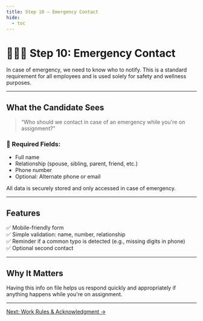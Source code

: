 ```yaml
---
title: Step 10 – Emergency Contact
hide:
  - toc
---
```


# 🧑‍🤝‍🧑 Step 10: Emergency Contact

In case of emergency, we need to know who to notify. This is a standard requirement for all employees and is used solely for safety and wellness purposes.

---

## What the Candidate Sees

> “Who should we contact in case of an emergency while you're on assignment?”

### 🔐 Required Fields:
- Full name
- Relationship (spouse, sibling, parent, friend, etc.)
- Phone number
- Optional: Alternate phone or email

All data is securely stored and only accessed in case of emergency.

---

## Features

✅ Mobile-friendly form  
✅ Simple validation: name, number, relationship  
✅ Reminder if a common typo is detected (e.g., missing digits in phone)  
✅ Optional second contact

---

## Why It Matters

Having this info on file helps us respond quickly and appropriately if anything happens while you're on assignment.

---

[Next: Work Rules & Acknowledgment →](onboarding-step-11-work-rules.md)
